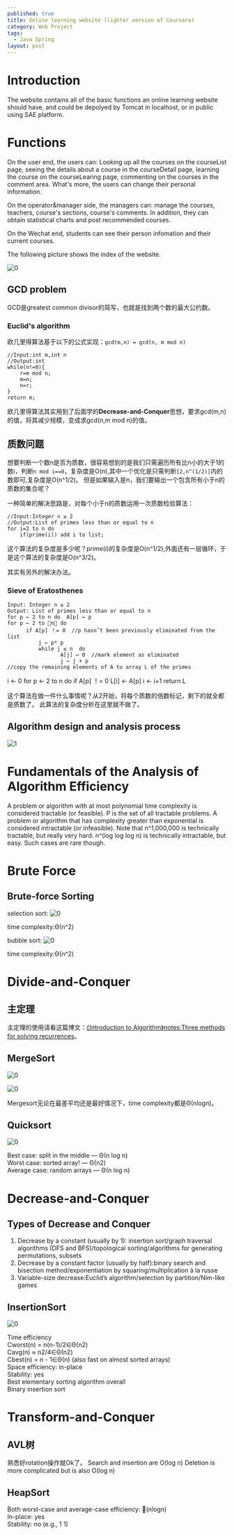 ```yaml
---
published: true
title: Online learning website (lighter version of Coursera)
category: Web Project
tags: 
  - Java Spring
layout: post
---
```


# Introduction

The website contains all of the basic functions an online learning website should have, and could be depolyed by Tomcat in localhost, or in public using SAE platform.

# Functions

On the user end, the users can: Looking up all the courses on the courseList page, seeing the details about a course in the courseDetail page, learning the course on the courseLearing page, commenting on the courses in the comment area. What's more, the users can change their personal information.

On the operator&manager side, the managers can: manage the courses, teachers, course's sections, course's comments. In addition, they can obtain statistical charts and post recommended courses.

On the Wechat end, students can see their person infomation and their current courses.

The following picture shows the index of the website.

![0](https://raw.githubusercontent.com/coldsrh233.github.io/master/_posts/image/%23java_spring/0.jpg)

## GCD problem

GCD是greatest common divisor的简写，也就是找到两个数的最大公约数。

### Euclid's algorithm

欧几里得算法基于以下的公式实现：`gcd(m,n) = gcd(n, m mod n)`

	//Input:int m,int n
	//Output:int
	while(n!=0){
		r=m mod n;
		m=n;
		n=r;
	}
	return m;
	
欧几里得算法其实用到了后面学的**Decrease-and-Conquer**思想，要求gcd(m,n)的值，将其减少规模，变成求gcd(n,m mod n)的值。

## 质数问题

想要判断一个数n是否为质数，很容易想到的是我们只需遍历所有比n小的大于1的数i，判断`n mod i==0`，复杂度是O(n),其中一个优化是只需判断`[2,n^(1/2)]`内的数即可,复杂度是O(n^1/2)。
但是如果输入是n，我们要输出一个包含所有小于n的质数的集合呢？

一种简单的解决思路是，对每个小于n的质数运用一次质数检验算法：

	//Input:Integer n ≥ 2
	//Output:List of primes less than or equal to n
	for i=2 to n do
		if(prime(i)) add i to list;

这个算法的复杂度是多少呢？prime(i)的复杂度是O(n^1/2),外面还有一层循环，于是这个算法的复杂度是O(n^3/2)。

其实有另外的解决办法。

### Sieve of Eratosthenes

	Input: Integer n ≥ 2
	Output: List of primes less than or equal to n
	for p ← 2 to n do  A[p] ← p
	for p ← 2 to n do  
		  if A[p] ！= 0  //p hasn’t been previously eliminated from the list
			  j ← p* p
			  while j ≤ n  do
					 A[j] ← 0  //mark element as eliminated 	
					 j ← j + p
	//copy the remaining elements of A to array L of the primes
   i ← 0
   for p ← 2 to n do
        if A[p] ！=  0 
                L[i] ← A[p] 
                i ← i+1
   return L
   
这个算法在做一件什么事情呢？从2开始，将每个质数的倍数标记，剩下的就全都是质数了。
此算法的复杂度分析在这里就不做了。

## Algorithm design and analysis process

![1](https://raw.githubusercontent.com/Logos23333/Logos23333.github.io/master/_posts/image/algorithm/0.png)

# Fundamentals of the Analysis of Algorithm Efficiency

A problem or algorithm with at most polynomial time complexity is considered tractable (or feasible).  P is the set of all tractable problems.
A problem or algorithm that has complexity greater than exponential is considered intractable (or infeasible).
Note that n^1,000,000 is technically tractable, but really very hard.  n^(log log log n) is technically intractable, but easy.  Such cases are rare though.

# Brute Force

## Brute-force Sorting

selection sort:
![0](https://raw.githubusercontent.com/Logos23333/Logos23333.github.io/master/_posts/image/algorithm/1.png)

time complexity:Θ(n^2)

bubble sort:
![0](https://raw.githubusercontent.com/Logos23333/Logos23333.github.io/master/_posts/image/algorithm/2.png)

time complexity:Θ(n^2)

# Divide-and-Conquer

## 主定理

主定理的使用请看这篇博文：[《Introduction to Algorithm》notes:Three methods for solving recurrences](http://logos23333.top/algorithm/2018/02/26/%E7%AE%97%E6%B3%95%E5%AF%BC%E8%AE%BA%E7%AC%94%E8%AE%B0dacpart3/)。

## MergeSort

![0](https://raw.githubusercontent.com/Logos23333/Logos23333.github.io/master/_posts/image/algorithm/3.png)

![0](https://raw.githubusercontent.com/Logos23333/Logos23333.github.io/master/_posts/image/algorithm/4.png)

Mergesort无论在最差平均还是最好情况下，time complexity都是Θ(nlogn)。

## Quicksort

![0](https://raw.githubusercontent.com/Logos23333/Logos23333.github.io/master/_posts/image/algorithm/5.png)

Best case: split in the middle — Θ(n log n)   
Worst case: sorted array! — Θ(n2)   
Average case: random arrays — Θ(n log n)  


# Decrease-and-Conquer

## Types of Decrease and Conquer

1. Decrease by a constant (usually by 1): insertion sort/graph traversal algorithms (DFS and BFS)/topological sorting/algorithms for generating permutations, subsets	
2. Decrease by a constant factor (usually by half):binary search and bisection method/exponentiation by squaring/multiplication à la russe
3. Variable-size decrease:Euclid’s algorithm/selection by partition/Nim-like games

## InsertionSort

![0](https://raw.githubusercontent.com/Logos23333/Logos23333.github.io/master/_posts/image/algorithm/6.png)

Time efficiency  
	Cworst(n) = n(n-1)/2∈Θ(n2)  
	Cavg(n) ≈ n2/4∈Θ(n2)  
	Cbest(n) = n - 1∈Θ(n)  (also fast on almost sorted arrays)  
Space efficiency: in-place  
Stability: yes  
Best elementary sorting algorithm overall  
Binary insertion sort  

# Transform-and-Conquer

## AVL树

熟悉好rotation操作就Ok了。
Search and insertion are O(log n) 
Deletion is more complicated but is also O(log n)

## HeapSort

Both worst-case and average-case efficiency: (nlogn)  
In-place: yes  
Stability: no (e.g., 1  1)	 





